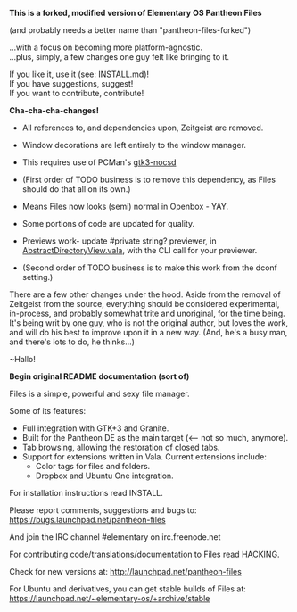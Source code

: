 **This is a forked, modified version of Elementary OS Pantheon Files**

(and probably needs a better name than "pantheon-files-forked")

...with a focus on becoming more platform-agnostic.  
...plus, simply, a few changes one guy felt like bringing to it.

If you like it, use it (see: INSTALL.md)!  
If you have suggestions, suggest!  
If you want to contribute, contribute!  

**Cha-cha-cha-changes!**

* All references to, and dependencies upon, Zeitgeist are removed.

* Window decorations are left entirely to the window manager. 
 * This requires use of PCMan's [gtk3-nocsd](https://github.com/PCMan/gtk3-nocsd "PCMan/gtk3-nocsd")
  * (First order of TODO business is to remove this dependency, as Files should do that all on its own.)
 * Means Files now looks (semi) normal in Openbox - YAY.

* Some portions of code are updated for quality. 
 * Previews work- update #private string? previewer, in [AbstractDirectoryView.vala](src/View/AbstractDirectoryView.vala), with the CLI call for your previewer.
  * (Second order of TODO business is to make this work from the dconf setting.)

There are a few other changes under the hood. 
Aside from the removal of Zeitgeist from the source, everything should be considered experimental, in-process, and probably somewhat trite and unoriginal, for the time being.
It's being writ by one guy, who is not the original author, but loves the work, and will do his best to improve upon it in a new way.
(And, he's a busy man, and there's lots to do, he thinks...)

~Hallo!


**Begin original README documentation (sort of)**

Files is a simple, powerful and sexy file manager.

Some of its features:
* Full integration with GTK+3 and Granite.
* Built for the Pantheon DE as the main target (<-- not so much, anymore).
* Tab browsing, allowing the restoration of closed tabs.
* Support for extensions written in Vala. Current extensions include:
  * Color tags for files and folders.
  * Dropbox and Ubuntu One integration.

For installation instructions read INSTALL.

Please report comments, suggestions and bugs to:
    https://bugs.launchpad.net/pantheon-files

And join the IRC channel #elementary on irc.freenode.net

For contributing code/translations/documentation to Files read HACKING.

Check for new versions at:
    http://launchpad.net/pantheon-files

For Ubuntu and derivatives, you can get stable builds of Files at:
    https://launchpad.net/~elementary-os/+archive/stable
